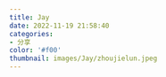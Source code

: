 ```yaml
---
title: Jay
date: 2022-11-19 21:58:40
categories: 
- 分享
color: '#f00'
thumbnail: images/Jay/zhoujielun.jpeg
---
```

<style>
      * {
        margin: 0;
        padding: 0;
      }

      ul,
      li {
        list-style: none;
      }

      .jay-list {
        min-width: 390px;
        display: flex;
        justify-content: center;
        align-items: baseline;
        flex-wrap: wrap;
        padding: 20px;
      }

      .jay {
        display: inline-block;
        width: 436px;
        box-shadow: 0 0 20px rgba(0, 0, 0, 0.1);
        padding: 20px 0 10px;
        border-radius: 10px;
        margin: 15px;
        cursor: pointer;
      }

      .jay:hover {
        box-shadow: 0 0 20px rgba(0, 0, 0, 0.3);
      }

      .jay .header {
        display: flex;
        margin-bottom: 15px;
        padding: 0 20px;
      }

      .jay .cover {
        width: 130px;
        height: 130px;
        object-fit: cover;
        border-radius: 5px;
        margin-right: 20px;
      }
      .jay:hover .cover {
        box-shadow: 0 0 20px rgba(0, 0, 0, 0.3);
      }

      .jay .intro {
      }

      .jay .intro .album {
        display: flex;
        margin: 10px 0;
      }

      .jay .intro .album-word {
        flex: none;
        margin-right: 15px;
      }

      .jay .intro .name-cn {
        font-weight: bold;
        font-size: 18px;
      }

      .jay .intro .name-zn {
        font-size: 14px;
        font-weight: 400;
        color: rgb(149, 141, 141);
      }

      .jay .intro .singer {
        margin-bottom: 10px;
      }

      .jay .intro .time {
      }

      .jay .music-list {
        padding: 0;
      }

      .jay .music-list .music-li {
        height: 30px;
        line-height: 1;
        display: flex;
        align-items: center;
        justify-content: space-between;
        padding: 0 20px;
      }

      .jay .music-list .music-li:hover {
        background-color: rgba(0, 0, 0, 0.04);
      }
      .jay .music-list .music-li .music-li-left {
        display: inline-flex;
        align-items: center;
      }

      .jay .music-list .music-li .index {
        margin-right: 10px;
        font-size: 14px;
        /* width: 20px; */
        display: inline-block;
      }

      .jay .music-list .music-li .name {
        font-size: 16px;
        display: inline-block;
        max-width: 180px;
        overflow: hidden;
        text-overflow: ellipsis;
        white-space: nowrap;
      }

      .jay .music-list .music-li .singer {
        font-size: 14px;
        color: rgb(149, 141, 141);
        max-width: 180px;
        overflow: hidden;
        white-space: nowrap;
        text-overflow: ellipsis;
      }
    </style>
  <div class="jay-list" id="JayList"></div>
  <script>
    const JayAlbumList = [
      {
        title: "最伟大的作品",
        titleZN: "Greatest Works Of Art",
        time: "2022-07-15",
        name: "周杰伦",
        cover: "images/Jay/最伟大的作品.jpeg",
        musicList: [
          { name: "Intro", singer: "周杰伦" },
          { name: "最伟大的作品", singer: "周杰伦" },
          { name: "还在流浪", singer: "周杰伦" },
          { name: "说好不哭", singer: "周杰伦 / 五月天 阿信" },
          { name: "红颜如霜", singer: "周杰伦" },
          { name: "不爱我就拉倒", singer: "周杰伦" },
          { name: "Mojito", singer: "周杰伦" },
          { name: "错过的烟火", singer: "周杰伦" },
          { name: "等你下课", singer: "周杰伦" },
          { name: "粉色海洋", singer: "周杰伦" },
          { name: "倒影", singer: "周杰伦" },
          { name: "我是如此相信", singer: "周杰伦" },
        ],
      },
      {
        title: "Mojito",
        titleZN: "",
        time: "2020-06-12",
        name: "周杰伦",
        cover: "images/Jay/Mojito.jpeg",
        musicList: [{ name: "Mojito", singer: "周杰伦" }],
      },
      {
        title: "我是如此相信",
        titleZN: "I Truly Believe",
        time: "2019-12-15",
        name: "周杰伦",
        cover: "images/Jay/我是如此相信.jpeg",
        musicList: [{ name: "我是如此相信", singer: "周杰伦" }],
      },
      {
        title: "周杰伦地表最强世界巡回演唱会",
        titleZN: "",
        time: "2019-11-01",
        name: "周杰伦",
        cover: "images/Jay/周杰伦地表最强世界巡回演唱会.jpeg",
        musicList: [
          { name: "英雄", singer: "周杰伦" },
          { name: "双节棍", singer: "周杰伦" },
          { name: "开不了口", singer: "周杰伦" },
          { name: "床边故事", singer: "周杰伦" },
          { name: "夜曲 + 窃爱", singer: "周杰伦" },
          { name: "以父之名", singer: "周杰伦" },
          { name: "美人鱼", singer: "周杰伦" },
          { name: "我要夏天", singer: "周杰伦" },
          { name: "我的时代", singer: "派伟俊" },
          { name: "晴天", singer: "周杰伦" },
          { name: "稻香", singer: "周杰伦" },
          { name: "青花瓷", singer: "周杰伦" },
          { name: "爱的飞行日记", singer: "杨瑞代" },
          { name: "枫 + 退后 + 搁浅", singer: "宋健彰" },
          { name: "爸 我回来了", singer: "周杰伦" },
          { name: "鞋子特大号", singer: "周杰伦" },
          { name: "半岛铁盒", singer: "周杰伦" },
          { name: "印第安老斑鸠", singer: "周杰伦" },
          { name: "大笨钟 + 暗号 + 彩虹 + 龙卷风", singer: "周杰伦" },
          { name: "土耳其冰淇淋", singer: "周杰伦" },
          { name: "NOW YOU SEE ME", singer: "周杰伦" },
          { name: "告白气球", singer: "周杰伦" },
          { name: "爷爷泡的茶", singer: "周杰伦" },
          { name: "七里香", singer: "周杰伦" },
          { name: "说走就走", singer: "周杰伦" },
        ],
      },
      {
        title: "说好不哭",
        titleZN: "",
        time: "2019-09-16",
        name: "周杰伦",
        cover: "images/Jay/说好不哭.jpeg",
        musicList: [{ name: "说好不哭", singer: "周杰伦 / 五月天 阿信" }],
      },
      {
        title: "不爱我就拉倒",
        titleZN: "",
        time: "2018-05-15",
        name: "周杰伦",
        cover: "images/Jay/不爱我就拉倒.jpeg",
        musicList: [{ name: "不爱我就拉倒", singer: "周杰伦" }],
      },
      {
        title: "等你下课",
        titleZN: "",
        time: "2018-01-18",
        name: "周杰伦",
        cover: "images/Jay/等你下课.jpeg",
        musicList: [{ name: "等你下课", singer: "周杰伦 / 杨瑞代" }],
      },
      {
        title: "周杰伦的床边故事",
        titleZN: "Jay Chou's Bedtime Stories",
        time: "2016-06-24",
        name: "周杰伦",
        cover: "images/Jay/周杰伦的床边故事.jpeg",
        musicList: [
          { name: "床边故事", singer: "周杰伦" },
          { name: "说走就走", singer: "周杰伦" },
          { name: "一点点", singer: "周杰伦" },
          { name: "前世情人", singer: "周杰伦" },
          { name: "英雄", singer: "周杰伦" },
          { name: "不该", singer: "周杰伦 / 张惠妹" },
          { name: "告白气球", singer: "周杰伦" },
          { name: "Now You See Me", singer: "周杰伦" },
          { name: "爱情废柴", singer: "周杰伦" },
        ],
      },
      {
        title: "摩天轮 世界巡回演唱会",
        titleZN: "Opus Jay World Tour",
        time: "2016-05-10",
        name: "周杰伦",
        cover: "images/Jay/摩天轮 世界巡回演唱会.jpeg",
        musicList: [
          { name: "惊叹号", singer: "周杰伦" },
          { name: "龙拳", singer: "周杰伦" },
          { name: "最后的战役", singer: "周杰伦" },
          { name: "天台", singer: "周杰伦" },
          { name: "比较大的大提琴", singer: "周杰伦 / 袁咏琳 / 杨瑞代" },
          { name: "快门慢舞", singer: "周杰伦" },
          { name: "打架舞", singer: "周杰伦" },
          { name: "哪里都是你", singer: "周杰伦" },
          { name: "一路向北", singer: "周杰伦" },
          { name: "不能说的秘密", singer: "周杰伦" },
          { name: "双截棍", singer: "周杰伦" },
          { name: "明明就", singer: "周杰伦" },
          { name: "Mine Mine", singer: "周杰伦" },
          { name: "龙卷风", singer: "周杰伦" },
          { name: "公公偏头疼", singer: "周杰伦" },
          { name: "青花瓷", singer: "周杰伦" },
          { name: "斗牛 / 水手怕水 / 大笨钟", singer: "周杰伦" },
          { name: "彩虹 / 轨迹", singer: "周杰伦" },
          { name: "手语", singer: "周杰伦" },
          { name: "开不了口", singer: "周杰伦" },
          { name: "乌克丽丽", singer: "周杰伦" },
          { name: "阳光宅男", singer: "周杰伦 / 袁咏琳 / 杨瑞代" },
        ],
      },
      {
        title: "英雄",
        titleZN: "",
        time: "2016-03-24",
        name: "周杰伦",
        cover: "images/Jay/英雄.jpeg",
        musicList: [{ name: "英雄", singer: "周杰伦" }],
      },
      {
        title: "Try",
        titleZN: "",
        time: "2016-01-06",
        name: "周杰伦",
        cover: "images/Jay/Try.jpeg",
        musicList: [{ name: "Try", singer: "周杰伦 / 派伟俊" }],
      },
      {
        title: "哎呦，不错哦",
        titleZN: "Aiyo, Not Bad",
        time: "2014-12-26",
        name: "周杰伦",
        cover: "images/Jay/哎呦，不错哦.jpeg",
        musicList: [
          { name: "阳明山", singer: "周杰伦" },
          { name: "窃爱", singer: "周杰伦" },
          { name: "算什么男人", singer: "周杰伦" },
          { name: "天涯过客", singer: "周杰伦" },
          { name: "怎么了", singer: "周杰伦 / 袁咏琳" },
          { name: "一口气全念对", singer: "周杰伦" },
          { name: "我要夏天", singer: "周杰伦 / 杨瑞代" },
          { name: "手写的从前", singer: "周杰伦" },
          { name: "鞋子特大号", singer: "周杰伦" },
          { name: "听爸爸的话", singer: "周杰伦" },
          { name: "美人鱼", singer: "周杰伦" },
          { name: "听见下雨的声音", singer: "周杰伦" },
        ],
      },
      {
        title: "黄俊郎的黑",
        titleZN: "",
        time: "2013-12-25",
        name: "周杰伦",
        cover: "images/Jay/黄俊郎的黑.jpeg",
        musicList: [
          { name: "准备中", singer: "杨瑞代" },
          { name: "天才之翼", singer: "杨瑞代" },
          { name: "孤单", singer: "杨瑞代" },
          { name: "美丽的消失", singer: "杨瑞代" },
          { name: "过场", singer: "杨瑞代" },
          { name: "热闹的宁静", singer: "杨瑞代" },
          { name: "归途", singer: "杨瑞代" },
          { name: "这所有的一切", singer: "杨瑞代" },
        ],
      },
      {
        title: "天台电影原声带",
        titleZN: "THE ROOFTOP A Jay Chou Film OST",
        time: "2013-07-08",
        name: "周杰伦",
        cover: "images/Jay/天台电影原声带.jpeg",
        musicList: [
          { name: "美术馆", singer: "黄雨勋" },
          { name: "保龄男孩", singer: "黄雨勋" },
          { name: "波爷", singer: "周杰伦 / 曾志伟 / 袁咏琳 / 麦烝玮" },
          { name: "美景", singer: "黄雨勋" },
          { name: "浪子膏", singer: "黄雨勋" },
          { name: "天台", singer: "周杰伦 / 柯有伦 / 徐帆" },
          { name: "气势", singer: "黄雨勋" },
          { name: "龙门澡堂", singer: "黄雨勋" },
          { name: "If", singer: "稳拿乐队" },
          { name: "快门漫舞", singer: "Darren" },
          { name: "阿郎的童年", singer: "黄雨勋" },
          { name: "Strike", singer: "黄雨勋" },
          { name: "热血码头", singer: "黄雨勋" },
          { name: "钱难赚", singer: "柯有伦 / 黄俊郎 / 周杰伦" },
          { name: "水管的友情", singer: "周杰伦" },
          { name: "逛夜市", singer: "黄雨勋" },
          { name: "情人湖夜市", singer: "周杰伦 / 唐从圣" },
          { name: "捞金鱼", singer: "黄雨勋" },
          { name: "骰子", singer: "黄雨勋" },
          {
            name: "大明星",
            singer: "周杰伦 / 柯有伦 / 于冠华 / 宋健彰 / 蔡朝华 / 罗文裕",
          },
          { name: "屋顶上的愿望", singer: "黄雨勋" },
          { name: "Yor're My Everything", singer: "Santa Esmerada" },
          { name: "英雄之歌", singer: "黄雨勋" },
          { name: "天台的月光", singer: "周杰伦" },
          { name: "竹竿舞", singer: "周杰伦" },
          { name: "狗仔舞", singer: "周杰伦" },
          { name: "威少的陷阱", singer: "黄雨勋" },
          { name: "哪里都是你", singer: "周杰伦" },
          { name: "兄弟的安慰", singer: "黄雨勋" },
          { name: "悲剧的序幕", singer: "黄雨勋" },
          { name: "无助", singer: "周杰伦" },
          { name: "亡命追逐", singer: "黄雨勋" },
          { name: "Goodbye", singer: "黄雨勋" },
          { name: "天台的月光(吉他版)", singer: "周杰伦" },
        ],
      },
      {
        title: "十二新作",
        titleZN: "Opus 12",
        time: "2012-12-28",
        name: "周杰伦",
        cover: "images/Jay/十二新作.jpeg",
        musicList: [
          { name: "四季列车", singer: "周杰伦" },
          { name: "手语", singer: "周杰伦" },
          { name: "公公偏头痛", singer: "周杰伦" },
          { name: "明明就", singer: "周杰伦" },
          { name: "傻笑", singer: "周杰伦 / 袁咏琳" },
          { name: "比较大的大提琴", singer: "周杰伦 / 梁心颐 / 杨瑞代" },
          { name: "爱你没差", singer: "周杰伦" },
          { name: "红尘客栈", singer: "周杰伦" },
          { name: "梦想启动", singer: "周杰伦" },
          { name: "大笨钟", singer: "周杰伦" },
          { name: "哪里都是你", singer: "周杰伦" },
          { name: "乌克丽丽", singer: "周杰伦" },
        ],
      },
      {
        title: "惊叹号",
        titleZN: "Wow!",
        time: "2011-11-11",
        name: "周杰伦",
        cover: "images/Jay/惊叹号.jpeg",
        musicList: [
          { name: "惊叹号", singer: "周杰伦" },
          { name: "迷魂曲", singer: "周杰伦" },
          { name: "Mine Mine", singer: "周杰伦" },
          { name: "公主病", singer: "周杰伦" },
          { name: "你好吗", singer: "周杰伦" },
          { name: "疗伤烧肉粽", singer: "周杰伦" },
          { name: "琴伤", singer: "周杰伦" },
          { name: "水手怕水", singer: "周杰伦" },
          { name: "世界未末日", singer: "周杰伦" },
          { name: "皮影戏", singer: "周杰伦" },
          { name: "超跑女神", singer: "周杰伦" },
        ],
      },
      {
        title: "超时代演唱会",
        titleZN: "The Era 2010 World Tour",
        time: "2011-01-25",
        name: "周杰伦",
        cover: "images/Jay/超时代演唱会.jpeg",
        musicList: [
          { name: "龙战骑士", singer: "周杰伦" },
          { name: "跨时代", singer: "周杰伦" },
          { name: "蛇舞", singer: "周杰伦 / 梁心颐" },
          { name: "爱在西元前", singer: "周杰伦" },
          { name: "我不配", singer: "周杰伦" },
          { name: "嘻哈空姐", singer: "周杰伦" },
          { name: "威廉古堡", singer: "周杰伦" },
          { name: "魔术先生", singer: "周杰伦" },
          { name: "黑色幽默", singer: "周杰伦 / 袁咏琳" },
          { name: "想你就写信", singer: "周杰伦" },
          { name: "你是我的OK绷", singer: "周杰伦 / 浪花兄弟" },
          { name: "稻香", singer: "周杰伦" },
          { name: "阳光宅男", singer: "周杰伦" },
          { name: "龙卷风", singer: "周杰伦" },
          { name: "说好的幸福呢 + 淘汰 + 青花瓷", singer: "周杰伦" },
          { name: "免费教学录像带", singer: "周杰伦" },
          { name: "时光机", singer: "周杰伦" },
          { name: "爸我回来了 + 心事谁人知", singer: "周杰伦" },
          { name: "雨下一整晚", singer: "周杰伦" },
          { name: "爱的飞行日记", singer: "周杰伦 / 杨瑞代" },
          { name: "以父之名", singer: "周杰伦" },
          { name: "开不了口", singer: "周杰伦" },
          { name: "东风破", singer: "周杰伦" },
          { name: "双节棍", singer: "周杰伦" },
          { name: "给我一首歌的时间", singer: "周杰伦 / 蔡依林" },
        ],
      },
      {
        title: "跨时代",
        titleZN: "The Era",
        time: "2010-05-18",
        name: "周杰伦",
        cover: "images/Jay/跨时代.jpeg",
        musicList: [
          { name: "跨时代", singer: "周杰伦" },
          { name: "说了再见", singer: "周杰伦" },
          { name: "烟花易冷", singer: "周杰伦" },
          { name: "免费教学录影带", singer: "周杰伦" },
          { name: "好久不见", singer: "周杰伦" },
          { name: "雨下一整晚", singer: "周杰伦" },
          { name: "嘻哈空姐", singer: "周杰伦" },
          { name: "我落泪情绪零碎", singer: "周杰伦" },
          { name: "爱的飞行日记", singer: "周杰伦 / 杨瑞代" },
          { name: "自导自演", singer: "周杰伦" },
          { name: "超人不会飞", singer: "周杰伦" },
        ],
      },
      {
        title: "熊猫人",
        titleZN: "",
        time: "2010-03-18",
        name: "周杰伦",
        cover: "images/Jay/熊猫人.jpeg",
        musicList: [{ name: "熊猫人", singer: "周杰伦" }],
      },
      {
        title: "魔杰座",
        titleZN: "Capricorn",
        time: "2008-10-15",
        name: "周杰伦",
        cover: "images/Jay/魔杰座.jpeg",
        musicList: [
          { name: "龙战骑士", singer: "周杰伦" },
          { name: "给我一首歌的时间", singer: "周杰伦" },
          { name: "蛇舞", singer: "周杰伦 / 梁心颐" },
          { name: "花海", singer: "周杰伦" },
          { name: "魔术先生", singer: "周杰伦" },
          { name: "说好的幸福呢", singer: "周杰伦" },
          { name: "兰亭序", singer: "周杰伦" },
          { name: "流浪诗人", singer: "周杰伦 / 杨瑞代" },
          { name: "时光机", singer: "周杰伦" },
          { name: "乔克叔叔", singer: "周杰伦" },
          { name: "稻香", singer: "周杰伦" },
        ],
      },
      {
        title: "周杰伦2007世界巡回演唱会",
        titleZN: "Jay 2007 The World Tours Live Performance",
        time: "2008-01-30",
        name: "周杰伦",
        cover: "images/Jay/周杰伦2007世界巡回演唱会.jpeg",
        musicList: [
          { name: "黄金甲", singer: "周杰伦" },
          { name: "无双", singer: "周杰伦" },
          { name: "不能说的秘密", singer: "周杰伦" },
          { name: "退后", singer: "周杰伦" },
          { name: "甜甜的", singer: "周杰伦" },
          { name: "最长的电影", singer: "周杰伦" },
          { name: "蒲公英的约定", singer: "周杰伦" },
          { name: "白色风车", singer: "周杰伦" },
          { name: "菊花台", singer: "周杰伦" },
          { name: "麦芽糖", singer: "周杰伦" },
          { name: "牛仔很忙", singer: "周杰伦" },
          { name: "听妈妈的话", singer: "周杰伦 / 潘玮柏 / 张学友" },
          { name: "本草纲目", singer: "周杰伦" },
          { name: "千里之外", singer: "周杰伦 / 费玉清" },
          { name: "夜曲", singer: "周杰伦" },
          { name: "迷迭香", singer: "周杰伦" },
          { name: "阳光宅男", singer: "周杰伦" },
          { name: "发如雪", singer: "周杰伦" },
          { name: "霍元甲", singer: "周杰伦" },
          { name: "双截棍", singer: "周杰伦" },
          { name: "周大侠", singer: "周杰伦" },
        ],
      },
      {
        title: "我很忙",
        titleZN: "On The Run!",
        time: "2007-11-02",
        name: "周杰伦",
        cover: "images/Jay/我很忙.jpeg",
        musicList: [
          { name: "牛仔很忙", singer: "周杰伦" },
          { name: "彩虹", singer: "周杰伦" },
          { name: "青花瓷", singer: "周杰伦" },
          { name: "阳光宅男", singer: "周杰伦" },
          { name: "蒲公英的约定", singer: "周杰伦" },
          { name: "无双", singer: "周杰伦" },
          { name: "我不配", singer: "周杰伦" },
          { name: "扯", singer: "周杰伦" },
          { name: "甜甜的", singer: "周杰伦" },
          { name: "最长的电影", singer: "周杰伦" },
        ],
      },
      {
        title: "不能说的秘密 电影原声带",
        titleZN: "",
        time: "2007-08-13",
        name: "周杰伦",
        cover: "images/Jay/不能说的秘密 电影原声带.jpeg",
        musicList: [
          { name: "Opening", singer: "Terdsak Janpan" },
          { name: "脚踏车", singer: "周杰伦" },
          { name: "早操", singer: "周杰伦" },
          { name: "淡水海边", singer: "周杰伦" },
          { name: "斗琴", singer: "周杰伦" },
          { name: "湘伦小雨四手联弹", singer: "周杰伦" },
          { name: "Ride With Me", singer: "Terdsak Janpan" },
          { name: "父与子", singer: "周杰伦" },
          { name: "情人的眼泪", singer: "姚苏蓉" },
          { name: "First Kiss", singer: "周杰伦" },
          { name: "女孩别为我哭泣", singer: "黄俊郎" },
          { name: "晴天娃娃", singer: "江语晨" },
          { name: "阿郎与阿宝", singer: "周杰伦" },
          { name: "与父共舞", singer: "Terdsak Janpan" },
          { name: "路小雨", singer: "周杰伦" },
          { name: "The Swan", singer: "周杰伦" },
          { name: "Flash Back", singer: "Terdsak Janpan" },
          { name: "Secret(慢板)", singer: "周杰伦" },
          { name: "Angel", singer: "Terdsak Janpan" },
          { name: "小雨写立可白Ⅰ", singer: "周杰伦" },
          { name: "小雨写立可白Ⅱ", singer: "周杰伦" },
          { name: "Secret(加长快板)", singer: "周杰伦" },
          { name: "琴房", singer: "周杰伦" },
          { name: "Ending", singer: "周杰伦" },
          { name: "不能说的秘密", singer: "周杰伦" },
        ],
      },
      {
        title: "黄金甲",
        titleZN: "Jay Chou Curse Of The Golden Flower",
        time: "2006-12-08",
        name: "周杰伦",
        cover: "images/Jay/黄金甲.jpeg",
        musicList: [
          { name: "黄金甲", singer: "周杰伦" },
          { name: "菊花台(杰伦钢琴演奏版)", singer: "周杰伦" },
        ],
      },
      {
        title: "依然范特西",
        titleZN: "Still Fantasy",
        time: "2006-09-05",
        name: "周杰伦",
        cover: "images/Jay/依然范特西.jpeg",
        musicList: [
          { name: "夜的第七章", singer: "周杰伦 / 潘儿" },
          { name: "听妈妈的话", singer: "周杰伦" },
          { name: "千里之外", singer: "周杰伦 / 费玉清" },
          { name: "本草纲目", singer: "周杰伦" },
          { name: "退后", singer: "周杰伦" },
          { name: "红模仿", singer: "周杰伦" },
          { name: "心雨", singer: "周杰伦" },
          { name: "白色风车", singer: "周杰伦" },
          { name: "迷迭香", singer: "周杰伦" },
          { name: "菊花台", singer: "周杰伦" },
        ],
      },
      {
        title: "霍元甲",
        titleZN: "Huo Yuan Chia EP",
        time: "2006-01-20",
        name: "周杰伦",
        cover: "images/Jay/霍元甲.jpeg",
        musicList: [
          { name: "霍元甲", singer: "周杰伦" },
          { name: "献世", singer: "周杰伦" },
        ],
      },
      {
        title: "大头贴",
        titleZN: "",
        time: "2006-01-12",
        name: "周杰伦",
        cover: "images/Jay/大头贴.jpeg",
        musicList: [{ name: "大头贴", singer: "周杰伦" }],
      },
      {
        title: "11月的萧邦",
        titleZN: "November's Chopin",
        time: "2005-11-01",
        name: "周杰伦",
        cover: "images/Jay/11月的萧邦.jpeg",
        musicList: [
          { name: "夜曲", singer: "周杰伦" },
          { name: "蓝色风暴", singer: "周杰伦" },
          { name: "发如雪", singer: "周杰伦" },
          { name: "黑色毛衣", singer: "周杰伦" },
          { name: "四面楚歌", singer: "周杰伦 / 林迈克" },
          { name: "枫", singer: "周杰伦" },
          { name: "浪漫手机", singer: "周杰伦" },
          { name: "逆鳞", singer: "周杰伦" },
          { name: "麦芽糖", singer: "周杰伦" },
          { name: "珊瑚海", singer: "周杰伦 / 梁心颐" },
          { name: "漂移", singer: "周杰伦" },
          { name: "一路向北", singer: "周杰伦" },
        ],
      },
      {
        title: "Initial J",
        titleZN:
          "Jay Chou Greatest Hits + Original Theme Songs from'INITIAL D THE MOVIE'",
        time: "2005-08-31",
        name: "周杰伦",
        cover: "images/Jay/Initial J.jpeg",
        musicList: [
          { name: "可爱女人", singer: "周杰伦" },
          { name: "黑色幽默", singer: "周杰伦" },
          { name: "忍者", singer: "周杰伦" },
          { name: "双截棍", singer: "周杰伦" },
          { name: "最后的战役", singer: "周杰伦" },
          { name: "以父之名", singer: "周杰伦" },
          { name: "东风破", singer: "周杰伦" },
          { name: "双刀", singer: "周杰伦" },
          { name: "七里香", singer: "周杰伦" },
          { name: "外婆", singer: "周杰伦" },
          { name: "漂移", singer: "周杰伦" },
          { name: "一路向北", singer: "周杰伦" },
        ],
      },
      {
        title: "2004 无与伦比演唱会",
        titleZN: "",
        time: "2005-01-21",
        name: "周杰伦",
        cover: "images/Jay/2004 无与伦比演唱会.jpeg",
        musicList: [
          { name: "以父之名", singer: "周杰伦" },
          { name: "止战之殇", singer: "周杰伦" },
          { name: "她的睫毛", singer: "周杰伦" },
          { name: "晴天", singer: "周杰伦" },
          { name: "你听得到", singer: "周杰伦" },
          { name: "梯田 + 爸我回来了", singer: "周杰伦" },
          { name: "园游会", singer: "周杰伦" },
          { name: "龙卷风", singer: "周杰伦" },
          { name: "将军", singer: "周杰伦" },
          { name: "乱舞春秋", singer: "周杰伦" },
          {
            name: "星晴 + 回到过去 + 最后的战役 + 爱我别走",
            singer: "周杰伦",
          },
          { name: "我的地盘", singer: "周杰伦" },
          { name: "爱情悬崖", singer: "周杰伦" },
          { name: "搁浅", singer: "周杰伦" },
          { name: "借口", singer: "周杰伦" },
          { name: "瓦解", singer: "周杰伦" },
          { name: "双刀 + 双截棍 + 龙拳", singer: "周杰伦" },
          { name: "困兽之斗", singer: "周杰伦" },
          { name: "倒带", singer: "周杰伦" },
          { name: "简单爱", singer: "周杰伦" },
          { name: "七里香", singer: "周杰伦" },
          { name: "外婆", singer: "周杰伦" },
          { name: "断了的弦", singer: "周杰伦" },
          { name: "东风破", singer: "周杰伦" },
          { name: "轨迹", singer: "周杰伦" },
        ],
      },
      {
        title: "七里香",
        titleZN: "Common Jasmine Orange",
        time: "2004-08-03",
        name: "周杰伦",
        cover: "images/Jay/七里香.jpeg",
        musicList: [
          { name: "我的地盘", singer: "周杰伦" },
          { name: "七里香", singer: "周杰伦" },
          { name: "借口", singer: "周杰伦" },
          { name: "外婆", singer: "周杰伦" },
          { name: "将军", singer: "周杰伦" },
          { name: "搁浅", singer: "周杰伦" },
          { name: "乱舞春秋", singer: "周杰伦" },
          { name: "困兽之斗", singer: "周杰伦" },
          { name: "游园会", singer: "周杰伦" },
          { name: "止战之殇", singer: "周杰伦" },
        ],
      },
      {
        title: "寻找周杰伦",
        titleZN: "Hidden Track",
        time: "2003-11-13",
        name: "周杰伦",
        cover: "images/Jay/寻找周杰伦.jpeg",
        musicList: [
          { name: "轨迹", singer: "周杰伦" },
          { name: "断了的弦", singer: "周杰伦" },
          { name: "轨迹(伴奏)", singer: "周杰伦" },
          { name: "断了的弦(伴奏)", singer: "周杰伦" },
        ],
      },
      {
        title: "叶惠美",
        titleZN: "Yeh Hui–mei",
        time: "2003-07-31",
        name: "周杰伦",
        cover: "images/Jay/叶惠美.jpeg",
        musicList: [
          { name: "以父之名", singer: "周杰伦" },
          { name: "懦夫", singer: "周杰伦" },
          { name: "晴天", singer: "周杰伦" },
          { name: "三年二班", singer: "周杰伦" },
          { name: "东风破", singer: "周杰伦" },
          { name: "你听得到", singer: "周杰伦" },
          { name: "同一种调调", singer: "周杰伦" },
          { name: "她的睫毛", singer: "周杰伦" },
          { name: "爱情悬崖", singer: "周杰伦" },
          { name: "梯田", singer: "周杰伦" },
          { name: "双刀", singer: "周杰伦" },
        ],
      },
      {
        title: "The One 周杰伦演唱会",
        titleZN: "",
        time: "2002-10-25",
        name: "周杰伦",
        cover: "images/Jay/The One 周杰伦演唱会.jpeg",
        musicList: [
          { name: "双截棍", singer: "周杰伦" },
          { name: "忍者", singer: "周杰伦" },
          { name: "爷爷泡的茶", singer: "周杰伦" },
          { name: "暗号", singer: "周杰伦" },
          { name: "爱在西元前", singer: "周杰伦" },
          { name: "半岛铁盒", singer: "周杰伦" },
          { name: "回到过去", singer: "周杰伦" },
          { name: "斗牛", singer: "周杰伦" },
          { name: "分裂", singer: "周杰伦" },
          { name: "安静", singer: "周杰伦" },
          { name: "黑色幽默", singer: "周杰伦" },
          { name: "找自己", singer: "周杰伦" },
          { name: "龙卷风", singer: "周杰伦" },
          { name: "星晴", singer: "周杰伦" },
          { name: "龙拳", singer: "周杰伦" },
          { name: "上海一九四三", singer: "周杰伦" },
          { name: "你怎么连话都说不清楚", singer: "周杰伦" },
          { name: "最后的战役", singer: "周杰伦" },
          { name: "简单爱", singer: "周杰伦" },
          { name: "开不了口", singer: "周杰伦" },
        ],
      },
      {
        title: "八度空间",
        titleZN: "The Eight Dimensions",
        time: "2002-07-18",
        name: "周杰伦",
        cover: "images/Jay/八度空间.jpeg",
        musicList: [
          { name: "半兽人", singer: "周杰伦" },
          { name: "半岛铁盒", singer: "周杰伦" },
          { name: "暗号", singer: "周杰伦" },
          { name: "龙拳", singer: "周杰伦" },
          { name: "火车叨位去", singer: "周杰伦" },
          { name: "分裂(离开)", singer: "周杰伦" },
          { name: "爷爷泡的茶", singer: "周杰伦" },
          { name: "回到过去", singer: "周杰伦" },
          { name: "米兰的小铁匠", singer: "周杰伦" },
          { name: "最后的战役", singer: "周杰伦" },
        ],
      },
      {
        title: "Partners 拍档",
        titleZN: "周杰伦 方文山联手创作精选",
        time: "2002-04-01",
        name: "周杰伦",
        cover: "images/Jay/Partners 拍档.jpeg",
        musicList: [
          { name: "刀马旦", singer: "周杰伦 / 李玟" },
          { name: "上海一九四三", singer: "周杰伦" },
          { name: "禁止悲伤", singer: "许茹芸" },
          { name: "爱在西元前", singer: "周杰伦" },
          { name: "夜空的精灵", singer: "古巨基" },
          { name: "落雨声", singer: "江蕙" },
          { name: "动心", singer: "温岚 / 林妙可" },
          { name: "娘子", singer: "周杰伦" },
          { name: "电灯泡", singer: "康康" },
          { name: "电灯泡 II", singer: "康康" },
          { name: "胡同里有只猫", singer: "温岚" },
          { name: "反方向的钟", singer: "周杰伦" },
        ],
      },
      {
        title: "范特西PLUS",
        titleZN: "FANTASY PLUS",
        time: "2001-12-28",
        name: "周杰伦",
        cover: "images/Jay/范特西PLUS.jpeg",
        musicList: [
          { name: "蜗牛", singer: "周杰伦" },
          { name: "你比从前快乐", singer: "周杰伦" },
          { name: "世界末日", singer: "周杰伦" },
        ],
      },
      {
        title: "Fantasy Show香港演唱会",
        titleZN: "",
        time: "2001-11-05",
        name: "周杰伦",
        cover: "images/Jay/Fantasy Show香港演唱会.jpeg",
        musicList: [
          { name: "开不了口", singer: "周杰伦" },
          { name: "双截棍", singer: "周杰伦" },
          { name: "一路上有你", singer: "周杰伦" },
          { name: "爸，我回来了", singer: "周杰伦" },
          { name: "黑色幽默", singer: "周杰伦" },
          { name: "龙卷风", singer: "周杰伦" },
        ],
      },
      {
        title: "范特西",
        titleZN: "Fantasy",
        time: "2001-09-14",
        name: "周杰伦",
        cover: "images/Jay/范特西.jpeg",
        musicList: [
          { name: "爱在西元前", singer: "周杰伦" },
          { name: "爸，我回来了", singer: "周杰伦" },
          { name: "简单爱", singer: "周杰伦" },
          { name: "忍者", singer: "周杰伦" },
          { name: "开不了口", singer: "周杰伦" },
          { name: "上海一九四三", singer: "周杰伦" },
          { name: "对不起", singer: "周杰伦" },
          { name: "威廉古堡", singer: "周杰伦" },
          { name: "双节棍", singer: "周杰伦" },
          { name: "安静", singer: "周杰伦" },
        ],
      },
      {
        name: "周杰伦",
        time: "2000-11-07",
        title: "Jay",
        titleZN: "杰伦",
        cover: "images/Jay/Jay.jpeg",
        musicList: [
          { name: "可爱女人", singer: "周杰伦" },
          { name: "完美主义", singer: "周杰伦" },
          { name: "星晴", singer: "周杰伦" },
          { name: "娘子", singer: "周杰伦" },
          { name: "斗牛", singer: "周杰伦" },
          { name: "黑色幽默", singer: "周杰伦" },
          { name: "伊斯坦堡", singer: "周杰伦" },
          { name: "印第安老斑鸠", singer: "周杰伦" },
          { name: "龙卷风", singer: "周杰伦" },
          { name: "反方向的钟", singer: "周杰伦" },
        ],
      },
    ];
    const jayListDom = document.getElementById("JayList");
    console.log("jayListDom: ", jayListDom);
    for (let i = 0; i < JayAlbumList.length; i++) {
      let item = JayAlbumList[i];
      let listDom = document.createElement("div");
      listDom.className = "jay";
      let listString = `<header class="header">
                        <img src="${item.cover}" alt="${item.title}" class="cover" />
                        <div class="intro">
                          <div class="album">
                            <div class="album-word">专辑:</div>
                            <div class="name-cn">${item.title} <span class="name-zn">${item.titleZN}</span></div>
                          </div>
                          <div class="singer">
                            <span class="album-word">歌手:</span>${item.name}
                          </div>
                          <div class="time">
                            <span class="album-word">时间:</span>${item.time}
                          </div>
                        </div>
                      </header>
                      <ul class="music-list"></ul>`;
      listDom.innerHTML = listString;
      jayListDom.appendChild(listDom);
      let musicListDom = document.getElementsByClassName("music-list")[i];
      let musicListString = "";
      for (let j = 0; j < item.musicList.length; j++) {
        let musicLi = item.musicList[j];
        let musicDom = document.createElement("li");
        musicDom.className = "music-li";
        musicListString = `<div class="music-li-left">
                              <span class="index">${j + 1}</span>
                              <span class="name">${musicLi.name}</span>
                            </div>
                            <div class="singer">${musicLi.singer}</div>`;
        musicDom.innerHTML = musicListString;
        musicListDom.append(musicDom);
      }
    }
  </script>

